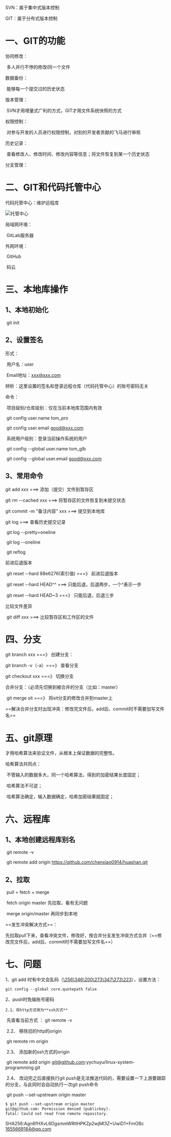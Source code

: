 SVN：属于集中式版本控制

GIT：属于分布式版本控制

# 一、GIT的功能

协同修改：

​	多人并行不悖的修改i同一个文件

数据备份：

​	能够每一个提交过的历史状态

版本管理：

​	SVN才用增量式广利的方式，GIT才用文件系统快照的方式

权限控制：

​	对参与开发的人员进行权限控制，对别的开发者贡献的飞马进行审核

历史记录：

​	查看修改人、修改时间、修改内容等信息；将文件恢复到某一个历史状态

分支管理：

# 二、GIT和代码托管中心

代码托管中心：维护远程库

![托管中心](D:%5Cstudy%5Cnote%5Cgit%5Cimages%5C%E6%89%98%E7%AE%A1%E4%B8%AD%E5%BF%83.PNG)

局域网环境：

​	GitLab服务器

外网环境：

​	GitHub

​	码云

# 三、本地库操作

## 1、本地初始化

​	git init

## 2、设置签名

形式：

​	用户名：user

​	Email地址：xxx@xxx.com

辨析：这里设置的签名和登录远程仓库（代码托管中心）的账号密码无关

命令：

​	项目级别/仓库级别：仅在当前本地库范围内有效

​		git config user.name tom_pro

​		git config user.email  good@xxx.com

​	系统用户级别：登录当前操作系统的用户

​		git config --global user.name tom_glb

​		git config --global user.email  good@xxx.com

## 	3、常用命令

git add xxx		===>	添加（提交）文件到暂存区

git rm --cached xxx		===>	将暂存区的文件恢复到未提交状态

git commit -m "备注内容" xxx		===>	提交到本地库	

git log		===>	查看历史提交记录

​	git log --pretty=oneline

​	git log --oneline

​	git reflog

前进后退版本

​	git reset --hard 88e6276(索引值)		===》	前进后退版本

​	git reset --hard HEAD^^		===>	只能后退，后退两步，一个^表示一步

​	git reset --hard HEAD~3		===》	只能后退，后退三步

比较文件差异

​	git diff  xxx		===>	比较暂存区和工作区的文件

# 四、分支

git branch xxx		===》	创建分支：

git branch -v（-a）===》	查看分支

git checkout xxx		===》	切换分支

合并分支：（必须先切换到被合并的分支（比如：master）

​	git merge sit		===》	将sit分支的修改合并到master上

==解决合并分支时出现冲突：修改完文件后，add后、commit时不需要加写文件名==

# 五、git原理

才用哈希算法来验证文件，从根本上保证数据的完整性。

哈希算法共同点：

​	不管输入的数据多大，同一个哈希算法，得到的加密结果长度固定；

​	哈希算法不可逆；

​	哈希算法确定，输入数据确定，哈希加密结果就固定；

# 六、远程库

## 1、本地创建远程库别名

​	git remote -v

​	git remote add origin https://github.com/chenxiao0914/huashan.git

## 2、拉取

​	pull = fetch + merge

​	fetch  origin master		先拉取，看有无问题

​	merge origin/master		再同步到本地

==发生冲突解决方式==：

​	先拉取pull下来，查看冲突文件，修改好，按合并分支发生冲突方式合并（==修改完文件后，add后、commit时不需要加写文件名==）

# 七、问题

1、git add 时有中文会乱码（[\256\346\200\273\347\273\223](https://www.cnblogs.com/EasonJim/p/8403587.html)），设置方法：

```git
git config --global core.quotepath false
```

2、push时免输账号密码

 	2.1、将http方式改为**ssh方式** 

​			 先查看当前方式 ： git remote -v 

​	2.2、 移除旧的http的origin 

​			 git remote rm origin 

​	2.3、 添加新的ssh方式的origin 

​			 git remote add origin git@github.com:yychuyu/linux-system-programming.git 

​	2.4、 改动完之后直接执行git push是无法推送代码的，需要设置一下上游要跟踪的分支，与此同时会自动执行一次git push命令 

​			 git push --set-upstream origin master 

~~~xml
$ git push --set-upstream origin master
git@github.com: Permission denied (publickey).
fatal: Could not read from remote repository.
~~~

SHA256:Agn6fHXvL6DgsmmWRtlHPKZp2wjMl3Z+UwiD1+FmOBc 1655669184@qq.com